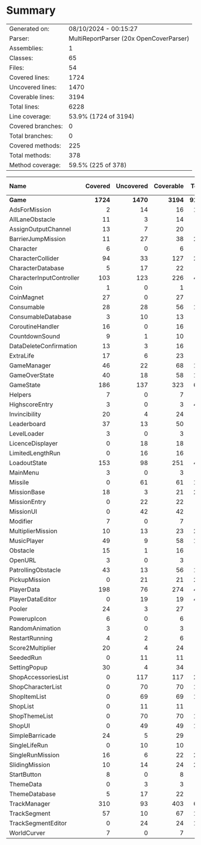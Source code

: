 ﻿# Summary
|||
|:---|:---|
| Generated on: | 08/10/2024 - 00:15:27 |
| Parser: | MultiReportParser (20x OpenCoverParser) |
| Assemblies: | 1 |
| Classes: | 65 |
| Files: | 54 |
| Covered lines: | 1724 |
| Uncovered lines: | 1470 |
| Coverable lines: | 3194 |
| Total lines: | 6228 |
| Line coverage: | 53.9% (1724 of 3194) |
| Covered branches: | 0 |
| Total branches: | 0 |
| Covered methods: | 225 |
| Total methods: | 378 |
| Method coverage: | 59.5% (225 of 378) |

|**Name**|**Covered**|**Uncovered**|**Coverable**|**Total**|**Line coverage**|**Covered**|**Total**|**Branch coverage**|**Covered**|**Total**|**Method coverage**|
|:---|---:|---:|---:|---:|---:|---:|---:|---:|---:|---:|---:|
|**Game**|**1724**|**1470**|**3194**|**9123**|**53.9%**|**0**|**0**|****|**225**|**378**|**59.5%**|
|AdsForMission|2|14|16|114|12.5%|0|0||1|4|25%|
|AllLaneObstacle|11|3|14|29|78.5%|0|0||1|1|100%|
|AssignOutputChannel|13|7|20|39|65%|0|0||1|1|100%|
|BarrierJumpMission|11|27|38|287|28.9%|0|0||3|6|50%|
|Character|6|0|6|33|100%|0|0||1|1|100%|
|CharacterCollider|94|33|127|227|74%|0|0||10|15|66.6%|
|CharacterDatabase|5|17|22|45|22.7%|0|0||2|4|50%|
|CharacterInputController|103|123|226|427|45.5%|0|0||21|30|70%|
|Coin|1|0|1|7|100%|0|0||1|1|100%|
|CoinMagnet|27|0|27|48|100%|0|0||6|6|100%|
|Consumable|28|28|56|115|50%|0|0||6|9|66.6%|
|ConsumableDatabase|3|10|13|33|23%|0|0||1|2|50%|
|CoroutineHandler|16|0|16|36|100%|0|0||3|3|100%|
|CountdownSound|9|1|10|24|90%|0|0||2|2|100%|
|DataDeleteConfirmation|13|3|16|30|81.2%|0|0||3|4|75%|
|ExtraLife|17|6|23|46|73.9%|0|0||5|6|83.3%|
|GameManager|46|22|68|143|67.6%|0|0||9|10|90%|
|GameOverState|40|18|58|164|68.9%|0|0||7|10|70%|
|GameState|186|137|323|602|57.5%|0|0||13|23|56.5%|
|Helpers|7|0|7|16|100%|0|0||1|1|100%|
|HighscoreEntry|3|0|3|499|100%|0|0||1|1|100%|
|Invincibility|20|4|24|45|83.3%|0|0||6|7|85.7%|
|Leaderboard|37|13|50|85|74%|0|0||2|4|50%|
|LevelLoader|3|0|3|10|100%|0|0||1|1|100%|
|LicenceDisplayer|0|18|18|32|0%|0|0||0|4|0%|
|LimitedLengthRun|0|16|16|99|0%|0|0||0|4|0%|
|LoadoutState|153|98|251|414|60.9%|0|0||12|19|63.1%|
|MainMenu|3|0|3|11|100%|0|0||1|1|100%|
|Missile|0|61|61|109|0%|0|0||0|8|0%|
|MissionBase|18|3|21|287|85.7%|0|0||4|5|80%|
|MissionEntry|0|22|22|46|0%|0|0||0|1|0%|
|MissionUI|0|42|42|68|0%|0|0||0|4|0%|
|Modifier|7|0|7|99|100%|0|0||3|3|100%|
|MultiplierMission|10|13|23|287|43.4%|0|0||3|6|50%|
|MusicPlayer|49|9|58|105|84.4%|0|0||8|8|100%|
|Obstacle|15|1|16|35|93.7%|0|0||1|2|50%|
|OpenURL|3|0|3|11|100%|0|0||1|1|100%|
|PatrollingObstacle|43|13|56|105|76.7%|0|0||4|6|66.6%|
|PickupMission|0|21|21|287|0%|0|0||0|5|0%|
|PlayerData|198|76|274|499|72.2%|0|0||12|20|60%|
|PlayerDataEditor|0|19|19|499|0%|0|0||0|3|0%|
|Pooler|24|3|27|48|88.8%|0|0||3|4|75%|
|PowerupIcon|6|0|6|21|100%|0|0||2|2|100%|
|RandomAnimation|3|0|3|12|100%|0|0||1|1|100%|
|RestartRunning|4|2|6|16|66.6%|0|0||1|2|50%|
|Score2Multiplier|20|4|24|47|83.3%|0|0||6|7|85.7%|
|SeededRun|0|11|11|99|0%|0|0||0|3|0%|
|SettingPopup|30|4|34|74|88.2%|0|0||6|7|85.7%|
|ShopAccessoriesList|0|117|117|214|0%|0|0||0|6|0%|
|ShopCharacterList|0|70|70|150|0%|0|0||0|3|0%|
|ShopItemList|0|69|69|148|0%|0|0||0|4|0%|
|ShopList|0|11|11|32|0%|0|0||0|3|0%|
|ShopThemeList|0|70|70|149|0%|0|0||0|3|0%|
|ShopUI|0|49|49|146|0%|0|0||0|9|0%|
|SimpleBarricade|24|5|29|58|82.7%|0|0||1|1|100%|
|SingleLifeRun|0|10|10|99|0%|0|0||0|3|0%|
|SingleRunMission|16|6|22|287|72.7%|0|0||4|6|66.6%|
|SlidingMission|10|14|24|287|41.6%|0|0||2|5|40%|
|StartButton|8|0|8|30|100%|0|0||1|1|100%|
|ThemeData|0|3|3|37|0%|0|0||0|1|0%|
|ThemeDatabase|5|17|22|45|22.7%|0|0||2|4|50%|
|TrackManager|310|93|403|677|76.9%|0|0||31|39|79.4%|
|TrackSegment|57|10|67|165|85%|0|0||6|7|85.7%|
|TrackSegmentEditor|0|24|24|165|0%|0|0||0|2|0%|
|WorldCurver|7|0|7|20|100%|0|0||3|3|100%|
